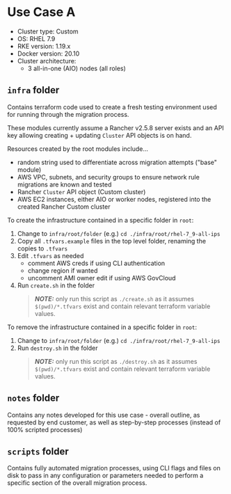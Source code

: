 # Use Case A

- Cluster type: Custom
- OS: RHEL 7.9
- RKE version: 1.19.x
- Docker version: 20.10
- Cluster architecture:
  - 3 all-in-one (AIO) nodes (all roles)

## `infra` folder

Contains terraform code used to create a fresh testing environment used for running through the migration process.

These modules currently assume a Rancher v2.5.8 server exists and an API key allowing creating + updating `Cluster` API objects is on hand.

Resources created by the root modules include...
- random string used to differentiate across migration attempts ("base" module)
- AWS VPC, subnets, and security groups to ensure network rule migrations are known and tested
- Rancher `Cluster` API object (Custom cluster)
- AWS EC2 instances, either AIO or worker nodes, registered into the created Rancher Custom cluster

To create the infrastructure contained in a specific folder in `root`:
1. Change to `infra/root/folder` (e.g.) `cd ./infra/root/rhel-7_9-all-ips`
1. Copy all `.tfvars.example` files in the top level folder, renaming the copies to `.tfvars`
1. Edit `.tfvars` as needed
    - comment AWS creds if using CLI authentication
    - change region if wanted
    - uncomment AMI owner edit if using AWS GovCloud
1. Run `create.sh` in the folder
    > _**NOTE:**_ only run this script as `./create.sh` as it assumes `$(pwd)/*.tfvars` exist and contain relevant terraform variable values.

To remove the infrastructure contained in a specific folder in `root`:
1. Change to `infra/root/folder` (e.g.) `cd ./infra/root/rhel-7_9-all-ips`
1. Run `destroy.sh` in the folder
    > _**NOTE:**_ only run this script as `./destroy.sh` as it assumes `$(pwd)/*.tfvars` exist and contain relevant terraform variable values.

## `notes` folder

Contains any notes developed for this use case - overall outline, as requested by end customer, as well as step-by-step processes (instead of 100% scripted processes)

## `scripts` folder

Contains fully automated migration processes, using CLI flags and files on disk to pass in any configuration or parameters needed to perform a specific section of the overall migration process.
